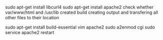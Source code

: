 sudo apt-get install libcurl4
sudo apt-get install apache2
check whether var/www/html and /usr/lib created
build creating output and transfering all other files to their location

sudo apt-get install build-essential vim apache2
sudo a2enmod cgi
sudo service apache2 restart
